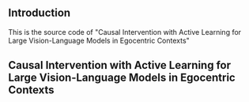 ## Introduction

This is the source code of "Causal Intervention with Active Learning for Large Vision-Language Models in Egocentric Contexts"

## Causal Intervention with Active Learning for Large Vision-Language Models in Egocentric Contexts




